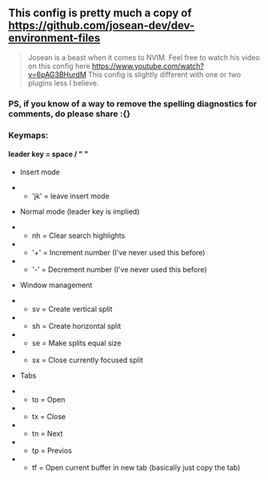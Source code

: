 ## This config is pretty much a copy of https://github.com/josean-dev/dev-environment-files

> Josean is a beast when it comes to NVIM. Feel free to watch his video on this config here https://www.youtube.com/watch?v=6pAG3BHurdM
> This config is slightly different with one or two plugins less I believe.

### PS, if you know of a way to remove the spelling diagnostics for comments, do please share :{}

### Keymaps:

#### leader key = space / " "

- Insert mode
- - 'jk' = leave insert mode

- Normal mode (leader key is implied)
- - nh = Clear search highlights
- - '+' = Increment number (I've never used this before)
- - '-' = Decrement number (I've never used this before)

- Window management
- - sv = Create vertical split
- - sh = Create horizontal split
- - se = Make splits equal size
- - sx = Close currently focused split

- Tabs
- - to = Open
- - tx = Close
- - tn = Next
- - tp = Previos
- - tf = Open current buffer in new tab (basically just copy the tab)
